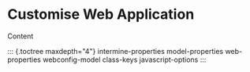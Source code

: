 # Customise Web Application

Content

::: {.toctree maxdepth="4"} intermine-properties model-properties web-properties webconfig-model class-keys javascript-options :::

